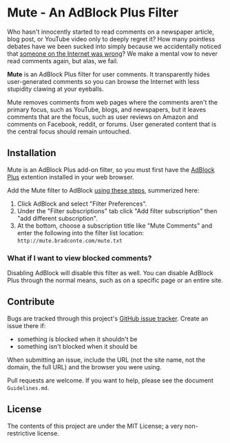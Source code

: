 Mute - An AdBlock Plus Filter
===
Who hasn't innocently started to read comments on a newspaper article, blog post, or YouTube video only to deeply regret it? How many pointless debates have we been sucked into simply because we accidentally noticed that [someone on the Internet was wrong](http://xkcd.com/386/)? We make a mental vow to never read comments again, but alas, we fail.

**Mute** is an AdBlock Plus filter for user comments. It transparently hides user-generated comments so you can browse the Internet with less stupidity clawing at your eyeballs.

Mute removes comments from web pages where the comments aren't the primary focus, such as YouTube, blogs, and newspapers, but it leaves comments that are the focus, such as user reviews on Amazon and comments on Facebook, reddit, or forums. User generated content that is the central focus should remain untouched.

Installation
---
Mute is an AdBlock Plus add-on filter, so you must first have the [AdBlock Plus](http://adblockplus.org) extention installed in your web browser.

Add the Mute filter to AdBlock [using these steps](http://adblockplus.org/en/getting_started#add-subscription), summerized here:

1. Click AdBlock and select "Filter Preferences".
2. Under the "Filter subscriptions" tab click "Add filter subscription" then "add different subscription".
3. At the bottom, choose a subscription title like "Mute Comments" and enter the following into the filter list location: `http://mute.bradconte.com/mute.txt`

### What if I want to view blocked comments?
Disabling AdBlock will disable this filter as well. You can disable AdBlock Plus through the normal means, such as on a specific page or an entire site.

Contribute
---
Bugs are tracked through this project's [GitHub issue tracker](https://github.com/B-Con/mute/issues). Create an issue there if:

* something is blocked when it shouldn't be
* something isn't blocked when it should be

When submitting an issue, include the URL (not the site name, not the domain, the full URL) and the browser you were using.

Pull requests are welcome. If you want to help, please see the document `Guidelines.md`.

License
---
The contents of this project are under the MIT License; a very non-restrictive license.
